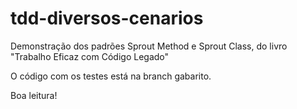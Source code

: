 # tdd-diversos-cenarios

Demonstração dos padrões Sprout Method e Sprout Class, do livro "Trabalho Eficaz com Código Legado"

O código com os testes está na branch gabarito.

Boa leitura!
